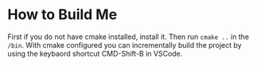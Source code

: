 # How to Build Me
First if you do not have cmake installed, install it.
Then run `cmake ..` in the `/bin`.
With cmake configured you can incrementally build the project by using the keybaord shortcut CMD-Shift-B in VSCode.
